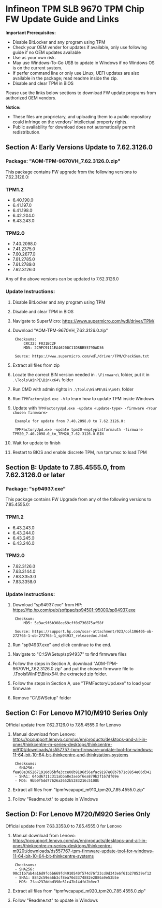 # Infineon TPM SLB 9670 TPM Chip FW Update Guide and Links 

**Important Prerequisites:**
* Disable BitLocker and any program using TPM
* Check your OEM vender for updates if available, only use following guide if no OEM updates available
* Use as your own risk.
* May use Windows-To-Go USB to update in Windows if no Windows OS is on the current system.
* If perfer command line or only use Linux, UEFI updates are also available in the package; read readme inside the zip.
* Disable and clear TPM in BIOS

Please use the links below sections to download FW update programs from authorized OEM vendors. 

**Notice:**
* These files are proprietary, and uploading them to a public repository could infringe on the vendors’ intellectual property rights. 
* Public availability for download does not automatically permit redistribution.

## Section A: Early Versions Update to 7.62.3126.0

### Package: "AOM-TPM-9670VH_7.62.3126.0.zip"

This package contains FW upgrade from the following versions to 7.62.3126.0:

### TPM1.2
* 6.40.190.0
* 6.41.197.0
* 6.41.198.0
* 6.42.204.0
* 6.43.243.0

### TPM2.0
* 7.40.2098.0
* 7.41.2375.0
* 7.60.2677.0
* 7.61.2785.0
* 7.61.2789.0
* 7.62.3126.0

Any of the above versions can be updated to 7.62.3126.0

### Update Instructions:
1. Disable BitLocker and any program using TPM
2. Disable and clear TPM in BIOS
3. Navigate to SuperMicro: https://www.supermicro.com/wdl/driver/TPM/
4. Download "AOM-TPM-9670VH_7.62.3126.0.zip"

        Checksums: 
            CRC32: F031BC2F
            MD5: 2C9FC9111EA46200C11DBBB5579DAD36

        Source: https://www.supermicro.com/wdl/driver/TPM/CheckSum.txt

5. Extract all files from zip
6. Locate the correct BIN version needed in `.\Firmware\` folder, put it in `.\Tools\WinPE\Bin\x64\` folder
7. Run CMD with admin rights in `.\Tools\WinPE\Bin\x64\` folder
8. Run `TPMFactoryUpd.exe -h` to learn how to update TPM inside Windows
9. Update with `TPMFactoryUpd.exe -update <update-type> -firmware <Your chosen firmware>`

        Example for update from 7.40.2098.0 to 7.62.3126.0:

        TPMFactoryUpd.exe -update tpm20-emptyplatformauth -firmware TPM20_7.40.2098.0_to_TPM20_7.62.3126.0.BIN

10. Wait for update to finish
11. Restart to BIOS and enable discrete TPM, run tpm.msc to load TPM

## Section B: Update to 7.85.4555.0, from 7.62.3126.0 or later 

### Package: "sp94937.exe"

This package contains FW Upgrade from any of the following versions to 7.85.4555.0:

### TPM1.2
* 6.43.243.0
* 6.43.244.0
* 6.43.245.0
* 6.43.246.0

### TPM2.0
* 7.62.3126.0
* 7.63.3144.0
* 7.63.3353.0
* 7.83.3358.0

### Update Instructions:
1. Download "sp94937.exe" from HP: https://ftp.hp.com/pub/softpaq/sp94501-95000/sp94937.exe

        Checksum:
            MD5: 5e3ac9f6b308ce69cff0d736875af58f

        Source: https://support.hp.com/soar-attachment/923/col106405-ob-272765-1-ob-272765-1_sp94937_releasedoc.html

2. Run "sp94937.exe" and click continue to the end.
3. Navigate to "C:\SWSetup\sp94937" to find firmware files
4. Follow the steps in Section A, download "AOM-TPM-9670VH_7.62.3126.0.zip" and put the chosen firmware file to .\Tools\WinPE\Bin\x64\ the extracted zip folder.
5. Follow the steps in Section A, use "TPMFactoryUpd.exe" to load your firmware
6. Remove "C:\SWSetup" folder

## Section C: For Lenovo M710/M910 Series Only
Official update from 7.62.3126.0 to 7.85.4555.0 for Lenovo

1. Manual download from Lenovo:
https://pcsupport.lenovo.com/us/en/products/desktops-and-all-in-ones/thinkcentre-m-series-desktops/thinkcentre-m910t/downloads/ds557757-tpm-firmware-update-tool-for-windows-11-64-bit-10-64-bit-thinkcentre-and-thinkstation-systems

        Checksums:
        - SHA256: fea68e3652671910d85bfe3cce00b9196d56efac9197e68b7b71c8854e06d341 
        - SHA1: 64bd6711c311abba8e3aebf6ea879b2f167df09e 
        - MD5: 9bb0f5dd77626a2652b5283216c5108b

2. Extract all files from "tpmfwcapupd_m910_tpm20_7.85.4555.0.zip"
3. Follow "Readme.txt" to update in Windows

## Section D: For Lenovo M720/M920 Series Only
Official update from 7.63.3353.0 to 7.85.4555.0 for Lenovo

1. Manual download from Lenovo:
https://pcsupport.lenovo.com/us/en/products/desktops-and-all-in-ones/thinkcentre-m-series-desktops/thinkcentre-m920t/downloads/ds557767-tpm-firmware-update-tool-for-windows-11-64-bit-10-64-bit-thinkcentre-systems

        Checksums:
        - SHA256: 90c31b7ab4a16d9fc6b669fd4910540f574d76f23cd9d343e6f61b278539ef12 
        - SHA1: 8842c59ea6b3cf8ea70d3374882e2886a9e53b5e 
        - MD5: 7faa237ddbd390e51c47b14dfd2b0ec7

2. Extract all files from "tpmfwcapupd_m920_tpm20_7.85.4555.0.zip"
3. Follow "Readme.txt" to update in Windows 
